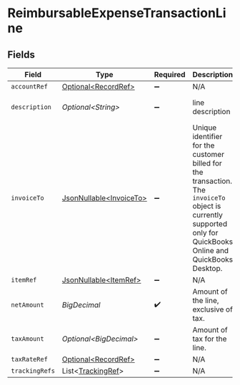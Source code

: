# ReimbursableExpenseTransactionLine


## Fields

| Field                                                                                                                                                           | Type                                                                                                                                                            | Required                                                                                                                                                        | Description                                                                                                                                                     | Example                                                                                                                                                         |
| --------------------------------------------------------------------------------------------------------------------------------------------------------------- | --------------------------------------------------------------------------------------------------------------------------------------------------------------- | --------------------------------------------------------------------------------------------------------------------------------------------------------------- | --------------------------------------------------------------------------------------------------------------------------------------------------------------- | --------------------------------------------------------------------------------------------------------------------------------------------------------------- |
| `accountRef`                                                                                                                                                    | [Optional\<RecordRef>](../../models/components/RecordRef.md)                                                                                                    | :heavy_minus_sign:                                                                                                                                              | N/A                                                                                                                                                             |                                                                                                                                                                 |
| `description`                                                                                                                                                   | *Optional\<String>*                                                                                                                                             | :heavy_minus_sign:                                                                                                                                              | line description                                                                                                                                                | 2-night hotel stay                                                                                                                                              |
| `invoiceTo`                                                                                                                                                     | [JsonNullable\<InvoiceTo>](../../models/components/InvoiceTo.md)                                                                                                | :heavy_minus_sign:                                                                                                                                              | Unique identifier for the customer billed for the transaction. The `invoiceTo` object is currently supported only for QuickBooks Online and QuickBooks Desktop. |                                                                                                                                                                 |
| `itemRef`                                                                                                                                                       | [JsonNullable\<ItemRef>](../../models/components/ItemRef.md)                                                                                                    | :heavy_minus_sign:                                                                                                                                              | N/A                                                                                                                                                             |                                                                                                                                                                 |
| `netAmount`                                                                                                                                                     | *BigDecimal*                                                                                                                                                    | :heavy_check_mark:                                                                                                                                              | Amount of the line, exclusive of tax.                                                                                                                           | 100                                                                                                                                                             |
| `taxAmount`                                                                                                                                                     | *Optional\<BigDecimal>*                                                                                                                                         | :heavy_minus_sign:                                                                                                                                              | Amount of tax for the line.                                                                                                                                     | 20                                                                                                                                                              |
| `taxRateRef`                                                                                                                                                    | [Optional\<RecordRef>](../../models/components/RecordRef.md)                                                                                                    | :heavy_minus_sign:                                                                                                                                              | N/A                                                                                                                                                             |                                                                                                                                                                 |
| `trackingRefs`                                                                                                                                                  | List\<[TrackingRef](../../models/components/TrackingRef.md)>                                                                                                    | :heavy_minus_sign:                                                                                                                                              | N/A                                                                                                                                                             |                                                                                                                                                                 |